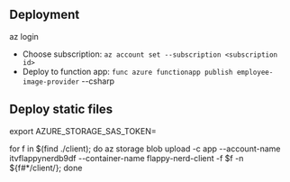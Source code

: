 ## Deployment

az login

- Choose subscription: `az account set --subscription <subscription id>`
- Deploy to function app: `func azure functionapp publish employee-image-provider` --csharp

## Deploy static files

export AZURE_STORAGE_SAS_TOKEN=<sastoken>

for f in $(find ./client); do az storage blob upload -c app --account-name itvflappynerdb9df --container-name flappy-nerd-client -f $f -n ${f#\*/client/}; done
